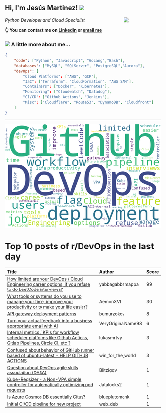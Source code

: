 <!--
**jmartinezl/jmartinezl** is a ✨ _special_ ✨ repository because its `README.md` (this file) appears on your GitHub profile.

Here are some ideas to get you started:

- 🔭 I’m currently working on ...
- 🌱 I’m currently learning ...
- 👯 I’m looking to collaborate on ...
- 🤔 I’m looking for help with ...
- 💬 Ask me about ...
- 📫 How to reach me: ...
- 😄 Pronouns: ...
- ⚡ Fun fact: ...
-->

<h2>Hi, I'm Jesús Martinez! <img src="https://media.giphy.com/media/WUlplcMpOCEmTGBtBW/giphy.gif" width="30"> </h2>
<img align='right' src="https://media.giphy.com/media/NytMLKyiaIh6VH9SPm/giphy.gif" width="120">
<p><em>Python Developer and Cloud Specialist
</em></p>

**👆 You can contact me on [Linkedin](https://www.linkedin.com/in/jes%C3%BAs-martinez-2b7b10104/) or [email me](mailto:jesus.mtz.lorenzo@gmail.com)**

### <img src="https://media.giphy.com/media/VgCDAzcKvsR6OM0uWg/giphy.gif" width="50"> A little more about me...  

```json
{
    "code": ["Python", "Javascript", "GoLang","Bash"],
    "databases": ["MySQL", "SQLServer", "PostgreSQL","Aurora"],
    "devOps": [
        "Cloud Platforms": ["AWS", "GCP"],
        "IaC": ["Terraform", "CloudFormation", "AWS SAM"],
        "Containers": ["Docker", "Kubernetes"],
        "Monitoring": ["Cloudwatch", "Datadog"],
        "CI/CD": ["Github Actions", "Jenkins"],
        "Misc": ["Cloudflare", "Route53", "DynamoDB", "Cloudfront"]
    ]
}
```
---

![Wordcloud](./cloud.png)

# Top 10 posts of r/DevOps in the last day

| Title | Author | Score |
|:---|:---|:---|
| [How limited are your DevOps / Cloud Engineering career options, if you refuse to do LeetCode interviews?](https://www.reddit.com/r/devops/comments/zoypyf/how_limited_are_your_devops_cloud_engineering/) | yabbagabbamappa | 99 |
| [What tools or systems do you use to manage your time, improve your productivity or to make your life easier?](https://www.reddit.com/r/devops/comments/zplfpz/what_tools_or_systems_do_you_use_to_manage_your/) | AemonXVI | 30 |
| [API gateway deployment patterns](https://www.reddit.com/r/devops/comments/zpmm1u/api_gateway_deployment_patterns/) | bumurzokov | 8 |
| [Turn your actual feedback into a business appropriate email with AI](https://www.reddit.com/r/devops/comments/zpd3ur/turn_your_actual_feedback_into_a_business/) | VeryOriginalName98 | 6 |
| [Internal metrics / KPIs for workflow scheduler platforms like Github Actions, Gitlab Pipelines, Circle CI, etc ?](https://www.reddit.com/r/devops/comments/zpo3bq/internal_metrics_kpis_for_workflow_scheduler/) | lukasmrtvy | 3 |
| [Confused about behavior of GitHub runner based of ubuntu-latest - HELP GITHUB ACTIONS](https://www.reddit.com/r/devops/comments/zpa0mv/confused_about_behavior_of_github_runner_based_of/) | win_for_the_world | 3 |
| [Question about DevOps agile skills association (DASA)](https://www.reddit.com/r/devops/comments/zpmqoq/question_about_devops_agile_skills_association/) | Blitziggy | 1 |
| [Kube-Reqsizer - a Non-VPA simple controller for automatically optimizing pod requests](https://www.reddit.com/r/devops/comments/zpn9na/kubereqsizer_a_nonvpa_simple_controller_for/) | Jatalocks2 | 1 |
| [Is Azure Cosmos DB essentially Citus?](https://www.reddit.com/r/devops/comments/zp86x0/is_azure_cosmos_db_essentially_citus/) | blueplutomonk | 1 |
| [Initial CI/CD pipeline for new project](https://www.reddit.com/r/devops/comments/zpo8qw/initial_cicd_pipeline_for_new_project/) | web_deb | 1 |
